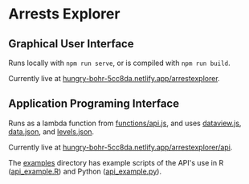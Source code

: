 # Arrests Explorer

## Graphical User Interface

Runs locally with `npm run serve`, or is compiled with `npm run build`.

Currently live at [hungry-bohr-5cc8da.netlify.app/arrestexplorer](https://hungry-bohr-5cc8da.netlify.app/arrestexplorer).

## Application Programing Interface

Runs as a lambda function from [functions/api.js](./functions/api.js), and uses [dataview.js](./src/dataview.js), [data.json](./src/data.json), and [levels.json](./src/levels.json).

Currently live at [hungry-bohr-5cc8da.netlify.app/arrestexplorer/api](https://hungry-bohr-5cc8da.netlify.app/arrestexplorer/api).

The [examples](./examples) directory has example scripts of the API's use in R ([api_example.R](./examples/api_example.R)) and Python ([api_example.py](./examples/api_example.py)).
